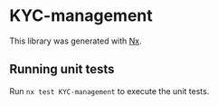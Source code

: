 # KYC-management

This library was generated with [Nx](https://nx.dev).

## Running unit tests

Run `nx test KYC-management` to execute the unit tests.
